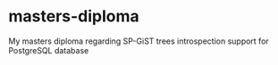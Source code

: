 # masters-diploma
My masters diploma regarding SP-GiST trees introspection support for PostgreSQL database
